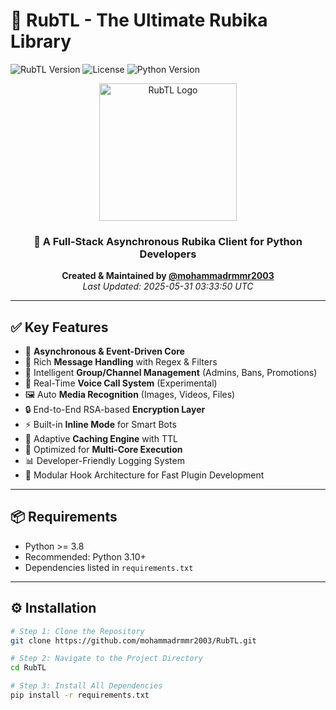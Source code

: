 # 🚀 RubTL - The Ultimate Rubika Library
![RubTL Version](https://img.shields.io/badge/version-7.0.0-blue.svg)
![License](https://img.shields.io/badge/license-MIT-green.svg)
![Python Version](https://img.shields.io/badge/python-3.8%2B-yellow.svg)

<div align="center">
  <img src="assets/rubtl_logo.png" width="220" alt="RubTL Logo">

  ### 📱 A Full-Stack Asynchronous Rubika Client for Python Developers

  **Created & Maintained by [@mohammadrmmr2003](https://github.com/mohammadrmmr2003)**  
  *Last Updated: 2025-05-31 03:33:50 UTC*
</div>

---

## ✅ Key Features
- 🧠 **Asynchronous & Event-Driven Core**
- 💬 Rich **Message Handling** with Regex & Filters
- 👥 Intelligent **Group/Channel Management** (Admins, Bans, Promotions)
- 📡 Real-Time **Voice Call System** (Experimental)
- 🖼️ Auto **Media Recognition** (Images, Videos, Files)
- 🔒 End-to-End RSA-based **Encryption Layer**
- ⚡ Built-in **Inline Mode** for Smart Bots
- 🧠 Adaptive **Caching Engine** with TTL
- 🚀 Optimized for **Multi-Core Execution**
- 📊 Developer-Friendly Logging System
- 🔌 Modular Hook Architecture for Fast Plugin Development

---

## 📦 Requirements
- Python >= 3.8
- Recommended: Python 3.10+
- Dependencies listed in `requirements.txt`

---

## ⚙️ Installation

```bash
# Step 1: Clone the Repository
git clone https://github.com/mohammadrmmr2003/RubTL.git

# Step 2: Navigate to the Project Directory
cd RubTL

# Step 3: Install All Dependencies
pip install -r requirements.txt
